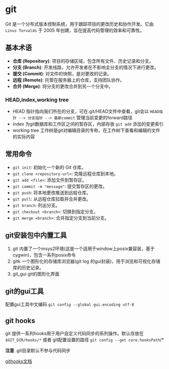 # git

Git 是一个分布式版本控制系统，用于跟踪项目的更改历史和协作开发。它由 `Linus Torvalds` 于 2005 年创建，旨在提高代码管理的效率和可靠性。

## 基本术语

- **仓库 (Repository)**: 项目的存储区域，包含所有文件、历史记录和分支。
- **分支 (Branch)**: 开发线路，允许开发者在不影响主分支的情况下进行更改。
- **提交 (Commit)**: 对文件的快照，是对更改的记录。
- **远程 (Remote)**: 托管在服务器上的仓库，支持团队协作。
- **合并 (Merge)**: 将分支的更改合并到另一个分支中。

### **HEAD,index,working tree**

- HEAD 指针指向我们所在的分支，可在.git/HEAD文件中查看，git会以 `HEAD指针 --> 分支指针 --> 最新commit` 管理当前变更的forward路径
- index 为git数据库和工作区之间的暂存区，内部存放 `git add` 添加的变更索引
- working tree 工作树是git对编辑目录的专称，在工作树下查看和编辑的文件的实际内容

## 常用命令

- `git init`: 初始化一个新的 Git 仓库。
- `git clone <repository-url>`: 克隆远程仓库到本地。
- `git add <file>`: 添加文件到暂存区。
- `git commit -m "message"`: 提交暂存区的更改。
- `git push`: 将本地更改推送到远程仓库。
- `git pull`: 从远程仓库拉取并合并更改。
- `git branch`: 列出分支。
- `git checkout <branch>`: 切换到指定分支。
- `git merge <branch>`: 合并指定分支到当前分支。

## git安装包中内置工具
1. git 内置了一个msys2环境(这是一个适用于window上posix兼容层，基于cygwin)，包含一系列posix命令
2. gitk 一个图形化的存储库浏览器(git log 的gui封装)，用于浏览和可视化存储库的历史记录。
3. git_gui git的图形化界面

## git的gui工具
配置gui工具中文编码 `git config --global gui.encoding utf-8`

## git hooks

git 提供一系列hooks用于用户自定义代码同步的系列操作。默认存放在 `$GIT_DIR/hooks/*` 或者 git配置设置的路径 `git config --get core.hooksPath`/*

**注意** .git目录默认不参与代码同步

[githooks文档](https://git-scm.com/docs/githooks)